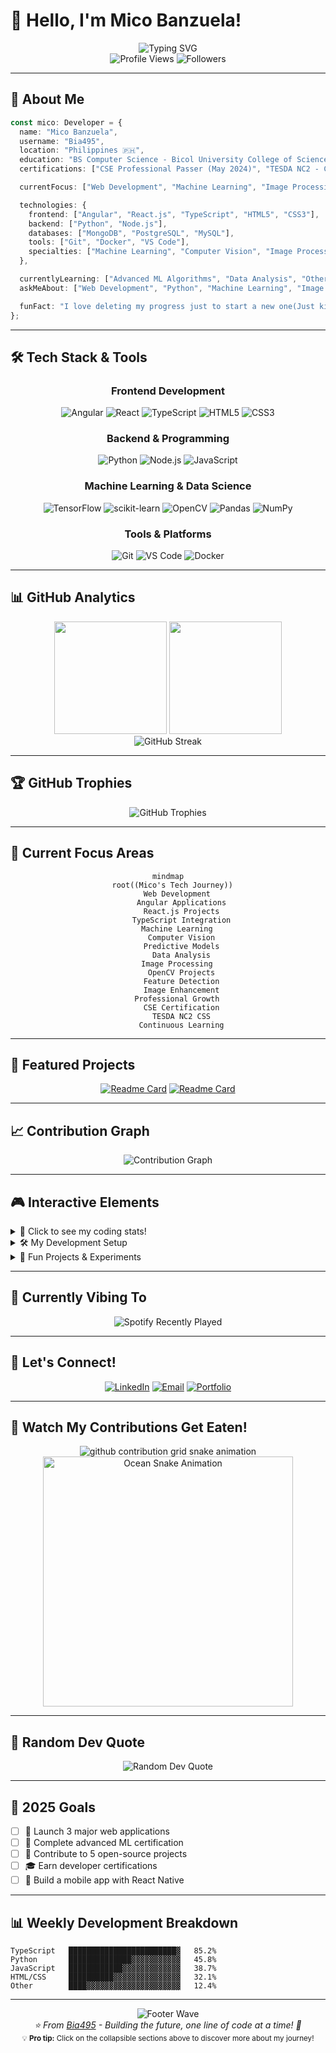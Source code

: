 # 👋 Hello, I'm Mico Banzuela!

<div align="center">
  <img src="https://readme-typing-svg.herokuapp.com?font=Fira+Code&size=30&duration=3000&pause=1000&color=2196F3&center=true&vCenter=true&width=600&lines=Full+Stack+Web+Developer;Machine+Learning+Enthusiast;Image+Processing+Expert;Python+%26+TypeScript+Developer" alt="Typing SVG" />
</div>

<div align="center">
  <img src="https://komarev.com/ghpvc/?username=Bia495&color=2196F3&style=for-the-badge&label=Profile+Views" alt="Profile Views" />
  <img src="https://img.shields.io/github/followers/Bia495?style=for-the-badge&color=2196F3&labelColor=1e1e1e" alt="Followers" />
</div>

---

## 🚀 About Me

```typescript
const mico: Developer = {
  name: "Mico Banzuela",
  username: "Bia495",
  location: "Philippines 🇵🇭",
  education: "BS Computer Science - Bicol University College of Science",
  certifications: ["CSE Professional Passer (May 2024)", "TESDA NC2 - CSS"],

  currentFocus: ["Web Development", "Machine Learning", "Image Processing"],

  technologies: {
    frontend: ["Angular", "React.js", "TypeScript", "HTML5", "CSS3"],
    backend: ["Python", "Node.js"],
    databases: ["MongoDB", "PostgreSQL", "MySQL"],
    tools: ["Git", "Docker", "VS Code"],
    specialties: ["Machine Learning", "Computer Vision", "Image Processing"]
  },

  currentlyLearning: ["Advanced ML Algorithms", "Data Analysis", "Other Tech Stacks"],
  askMeAbout: ["Web Development", "Python", "Machine Learning", "Image Processing"],

  funFact: "I love deleting my progress just to start a new one(Just kiddin)! 🧩"
};
```

---

## 🛠️ Tech Stack & Tools

<div align="center">

### Frontend Development
![Angular](https://img.shields.io/badge/Angular-DD0031?style=for-the-badge&logo=angular&logoColor=white)
![React](https://img.shields.io/badge/React-20232A?style=for-the-badge&logo=react&logoColor=61DAFB)
![TypeScript](https://img.shields.io/badge/TypeScript-007ACC?style=for-the-badge&logo=typescript&logoColor=white)
![HTML5](https://img.shields.io/badge/HTML5-E34F26?style=for-the-badge&logo=html5&logoColor=white)
![CSS3](https://img.shields.io/badge/CSS3-1572B6?style=for-the-badge&logo=css3&logoColor=white)

### Backend & Programming
![Python](https://img.shields.io/badge/Python-3776AB?style=for-the-badge&logo=python&logoColor=white)
![Node.js](https://img.shields.io/badge/Node.js-43853D?style=for-the-badge&logo=node.js&logoColor=white)
![JavaScript](https://img.shields.io/badge/JavaScript-F7DF1E?style=for-the-badge&logo=javascript&logoColor=black)

### Machine Learning & Data Science
![TensorFlow](https://img.shields.io/badge/TensorFlow-FF6F00?style=for-the-badge&logo=tensorflow&logoColor=white)
![scikit-learn](https://img.shields.io/badge/scikit--learn-F7931E?style=for-the-badge&logo=scikit-learn&logoColor=white)
![OpenCV](https://img.shields.io/badge/OpenCV-27338e?style=for-the-badge&logo=OpenCV&logoColor=white)
![Pandas](https://img.shields.io/badge/pandas-150458?style=for-the-badge&logo=pandas&logoColor=white)
![NumPy](https://img.shields.io/badge/numpy-013243?style=for-the-badge&logo=numpy&logoColor=white)

### Tools & Platforms
![Git](https://img.shields.io/badge/Git-F05032?style=for-the-badge&logo=git&logoColor=white)
![VS Code](https://img.shields.io/badge/VS_Code-007ACC?style=for-the-badge&logo=visual-studio-code&logoColor=white)
![Docker](https://img.shields.io/badge/Docker-2496ED?style=for-the-badge&logo=docker&logoColor=white)

</div>

---

## 📊 GitHub Analytics

<div align="center">
  <img height="180em" src="https://github-readme-stats.vercel.app/api?username=Bia495&show_icons=true&theme=tokyonight&include_all_commits=true&count_private=true&hide_border=true&bg_color=0d1117&title_color=2196F3&icon_color=2196F3&text_color=ffffff"/>
  <img height="180em" src="https://github-readme-stats.vercel.app/api/top-langs/?username=Bia495&layout=compact&langs_count=8&theme=tokyonight&hide_border=true&bg_color=0d1117&title_color=2196F3&text_color=ffffff"/>
</div>

<div align="center">
  <img src="https://github-readme-streak-stats.herokuapp.com/?user=Bia495&theme=tokyonight&hide_border=true&background=0d1117&stroke=2196F3&ring=2196F3&fire=2196F3&currStreakLabel=2196F3" alt="GitHub Streak" />
</div>

---

## 🏆 GitHub Trophies

<div align="center">
  <img src="https://github-profile-trophy.vercel.app/?username=Bia495&theme=tokyonight&no-frame=true&no-bg=true&margin-w=4&row=1" alt="GitHub Trophies" />
</div>

---

## 🎯 Current Focus Areas

<div align="center">

```mermaid
mindmap
  root((Mico's Tech Journey))
    Web Development
      Angular Applications
      React.js Projects
      TypeScript Integration
    Machine Learning
      Computer Vision
      Predictive Models
      Data Analysis
    Image Processing
      OpenCV Projects
      Feature Detection
      Image Enhancement
    Professional Growth
      CSE Certification
      TESDA NC2 CSS
      Continuous Learning
```

</div>

---

## 🌟 Featured Projects

<div align="center">

[![Readme Card](https://github-readme-stats.vercel.app/api/pin/?username=Bia495&repo=portfolio-website&theme=tokyonight&hide_border=true&bg_color=0d1117&title_color=2196F3&text_color=ffffff)](https://github.com/Bia495/portfolio-website)
[![Readme Card](https://github-readme-stats.vercel.app/api/pin/?username=Bia495&repo=ml-image-classifier&theme=tokyonight&hide_border=true&bg_color=0d1117&title_color=2196F3&text_color=ffffff)](https://github.com/Bia495/ml-image-classifier)

</div>

---

## 📈 Contribution Graph

<div align="center">
  <img src="https://github-readme-activity-graph.vercel.app/graph?username=Bia495&theme=tokyo-night&hide_border=true&bg_color=0d1117&color=2196F3&line=2196F3&point=ffffff" alt="Contribution Graph" />
</div>

---

## 🎮 Interactive Elements

<details>
<summary>🎯 Click to see my coding stats!</summary>

### ⚡ Quick Stats
- 🔥 Streak: Building consistent coding habits
- 🌟 Focus: Full-stack development with ML integration
- 🚀 Goal: Contributing to open-source ML projects
- 💡 Learning: Advanced computer vision techniques

### 📚 Currently Reading
- "Hands-On Machine Learning" by Aurélien Géron
- "Clean Code" by Robert C. Martin
- "You Don't Know JS" series

</details>

<details>
<summary>🛠️ My Development Setup</summary>

```yaml
OS: Windows 11
Editor: VS Code with extensions
Terminal: PowerShell with Oh My Posh
Browser: Chrome with DevTools
Design: Figma for UI/UX mockups

Favorite VS Code Extensions:
  - Python
  - Angular Language Service
  - GitLens
  - Prettier
  - Thunder Client
```

</details>

<details>
<summary>🎨 Fun Projects & Experiments</summary>

### 🤖 AI/ML Projects
- Image classification with custom datasets
- Real-time object detection systems
- Sentiment analysis for social media

### 🌐 Web Applications
- Interactive data visualization dashboards
- Progressive Web Apps with offline capabilities
- Real-time chat applications

### 🔬 Research Interests
- Computer Vision in healthcare
- Natural Language Processing
- Edge AI deployment

</details>

---

## 🎵 Currently Vibing To

<div align="center">
  <img src="https://spotify-recently-played-readme.vercel.app/api?user=your-spotify-username&count=1&unique=true" alt="Spotify Recently Played" />
</div>

---

## 🤝 Let's Connect!

<div align="center">

[![LinkedIn](https://img.shields.io/badge/LinkedIn-0077B5?style=for-the-badge&logo=linkedin&logoColor=white)](https://linkedin.com/in/mico-banzuela)
[![Email](https://img.shields.io/badge/Email-D14836?style=for-the-badge&logo=gmail&logoColor=white)](mailto:mico.banzuela@email.com)
[![Portfolio](https://img.shields.io/badge/Portfolio-000000?style=for-the-badge&logo=About.me&logoColor=white)](https://your-portfolio-url.com)

</div>

---

## 🐍 Watch My Contributions Get Eaten!

<div align="center">
  <picture>
    <source media="(prefers-color-scheme: dark)" srcset="https://raw.githubusercontent.com/Bia495/Bia495/output/github-snake-dark.svg">
    <source media="(prefers-color-scheme: light)" srcset="https://raw.githubusercontent.com/Bia495/Bia495/output/github-snake.svg">
    <img alt="github contribution grid snake animation" src="https://raw.githubusercontent.com/Bia495/Bia495/output/github-snake.svg">
  </picture>
</div>

<div align="center">
  <img src="https://raw.githubusercontent.com/Bia495/Bia495/output/ocean.gif" alt="Ocean Snake Animation" width="400" />
</div>

---

## 💭 Random Dev Quote

<div align="center">
  <img src="https://quotes-github-readme.vercel.app/api?type=horizontal&theme=tokyonight" alt="Random Dev Quote" />
</div>

---

## 🎯 2025 Goals

- [ ] 🚀 Launch 3 major web applications
- [ ] 🤖 Complete advanced ML certification
- [ ] 🌟 Contribute to 5 open-source projects
- [ ] 🎓 Earn developer certifications
- [ ] 📱 Build a mobile app with React Native

---

## 📊 Weekly Development Breakdown

```text
TypeScript   ████████████████████████▓   85.2%
Python       ██████████████▓▓▓▓▓▓▓▓▓▓▓   45.8%
JavaScript   ████████████▓▓▓▓▓▓▓▓▓▓▓▓▓   38.7%
HTML/CSS     ██████████▓▓▓▓▓▓▓▓▓▓▓▓▓▓▓   32.1%
Other        ████▓▓▓▓▓▓▓▓▓▓▓▓▓▓▓▓▓▓▓▓▓   12.4%
```

---

<div align="center">
  <img src="https://capsule-render.vercel.app/api?type=waving&color=2196F3&height=100&section=footer" alt="Footer Wave" />
</div>

<div align="center">
  <i>⭐️ From <a href="https://github.com/Bia495">Bia495</a> - Building the future, one line of code at a time! 🚀</i>
</div>

<div align="center">
  <sub>💡 <strong>Pro tip:</strong> Click on the collapsible sections above to discover more about my journey!</sub>
</div>
